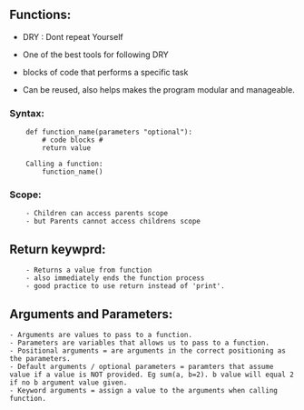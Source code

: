 
## Functions:

- DRY : Dont repeat Yourself
- One of the best tools for following DRY

- blocks of code that performs a specific task
- Can be reused, also helps makes the program modular and manageable.
### Syntax:
~~~
    def function_name(parameters "optional"):
        # code blocks #
        return value
~~~
~~~
    Calling a function:
        function_name()
~~~

### Scope:
~~~
    - Children can access parents scope
    - but Parents cannot access childrens scope
~~~

## Return keywprd:
~~~
    - Returns a value from function
    - also immediately ends the function process
    - good practice to use return instead of 'print'.
~~~

## Arguments and Parameters:
    - Arguments are values to pass to a function.
    - Parameters are variables that allows us to pass to a function.
    - Positional arguments = are arguments in the correct positioning as the parameters.
    - Default arguments / optional parameters = paramters that assume value if a value is NOT provided. Eg sum(a, b=2). b value will equal 2 if no b argument value given.
    - Keyword arguments = assign a value to the arguments when calling function.

